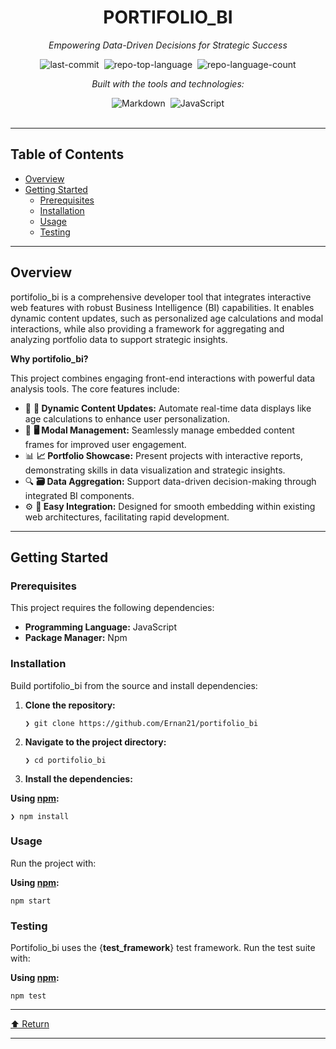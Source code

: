 <div id="top" class="">

<div align="center" class="text-center">
<h1>PORTIFOLIO_BI</h1>
<p><em>Empowering Data-Driven Decisions for Strategic Success</em></p>

<img alt="last-commit" src="https://img.shields.io/github/last-commit/Ernan21/portifolio_bi?style=flat&amp;logo=git&amp;logoColor=white&amp;color=0080ff" class="inline-block mx-1" style="margin: 0px 2px;">
<img alt="repo-top-language" src="https://img.shields.io/github/languages/top/Ernan21/portifolio_bi?style=flat&amp;color=0080ff" class="inline-block mx-1" style="margin: 0px 2px;">
<img alt="repo-language-count" src="https://img.shields.io/github/languages/count/Ernan21/portifolio_bi?style=flat&amp;color=0080ff" class="inline-block mx-1" style="margin: 0px 2px;">
<p><em>Built with the tools and technologies:</em></p>
<img alt="Markdown" src="https://img.shields.io/badge/Markdown-000000.svg?style=flat&amp;logo=Markdown&amp;logoColor=white" class="inline-block mx-1" style="margin: 0px 2px;">
<img alt="JavaScript" src="https://img.shields.io/badge/JavaScript-F7DF1E.svg?style=flat&amp;logo=JavaScript&amp;logoColor=black" class="inline-block mx-1" style="margin: 0px 2px;">
</div>
<br>
<hr>
<h2>Table of Contents</h2>
<ul class="list-disc pl-4 my-0">
<li class="my-0"><a href="#overview">Overview</a></li>
<li class="my-0"><a href="#getting-started">Getting Started</a>
<ul class="list-disc pl-4 my-0">
<li class="my-0"><a href="#prerequisites">Prerequisites</a></li>
<li class="my-0"><a href="#installation">Installation</a></li>
<li class="my-0"><a href="#usage">Usage</a></li>
<li class="my-0"><a href="#testing">Testing</a></li>
</ul>
</li>
</ul>
<hr>
<h2>Overview</h2>
<p>portifolio_bi is a comprehensive developer tool that integrates interactive web features with robust Business Intelligence (BI) capabilities. It enables dynamic content updates, such as personalized age calculations and modal interactions, while also providing a framework for aggregating and analyzing portfolio data to support strategic insights.</p>
<p><strong>Why portifolio_bi?</strong></p>
<p>This project combines engaging front-end interactions with powerful data analysis tools. The core features include:</p>
<ul class="list-disc pl-4 my-0">
<li class="my-0">🎯 <strong>🚀 Dynamic Content Updates:</strong> Automate real-time data displays like age calculations to enhance user personalization.</li>
<li class="my-0">🧩 <strong>🖥️ Modal Management:</strong> Seamlessly manage embedded content frames for improved user engagement.</li>
<li class="my-0">📊 <strong>📈 Portfolio Showcase:</strong> Present projects with interactive reports, demonstrating skills in data visualization and strategic insights.</li>
<li class="my-0">🔍 <strong>🗃️ Data Aggregation:</strong> Support data-driven decision-making through integrated BI components.</li>
<li class="my-0">⚙️ <strong>🔧 Easy Integration:</strong> Designed for smooth embedding within existing web architectures, facilitating rapid development.</li>
</ul>
<hr>
<h2>Getting Started</h2>
<h3>Prerequisites</h3>
<p>This project requires the following dependencies:</p>
<ul class="list-disc pl-4 my-0">
<li class="my-0"><strong>Programming Language:</strong> JavaScript</li>
<li class="my-0"><strong>Package Manager:</strong> Npm</li>
</ul>
<h3>Installation</h3>
<p>Build portifolio_bi from the source and install dependencies:</p>
<ol>
<li class="my-0">
<p><strong>Clone the repository:</strong></p>
<pre><code class="language-sh">❯ git clone https://github.com/Ernan21/portifolio_bi
</code></pre>
</li>
<li class="my-0">
<p><strong>Navigate to the project directory:</strong></p>
<pre><code class="language-sh">❯ cd portifolio_bi
</code></pre>
</li>
<li class="my-0">
<p><strong>Install the dependencies:</strong></p>
</li>
</ol>
<p><strong>Using <a href="https://www.npmjs.com/">npm</a>:</strong></p>
<pre><code class="language-sh">❯ npm install
</code></pre>
<h3>Usage</h3>
<p>Run the project with:</p>
<p><strong>Using <a href="https://www.npmjs.com/">npm</a>:</strong></p>
<pre><code class="language-sh">npm start
</code></pre>
<h3>Testing</h3>
<p>Portifolio_bi uses the {<strong>test_framework</strong>} test framework. Run the test suite with:</p>
<p><strong>Using <a href="https://www.npmjs.com/">npm</a>:</strong></p>
<pre><code class="language-sh">npm test
</code></pre>
<hr>
<div align="left" class=""><a href="#top">⬆ Return</a></div>
<hr></div>
